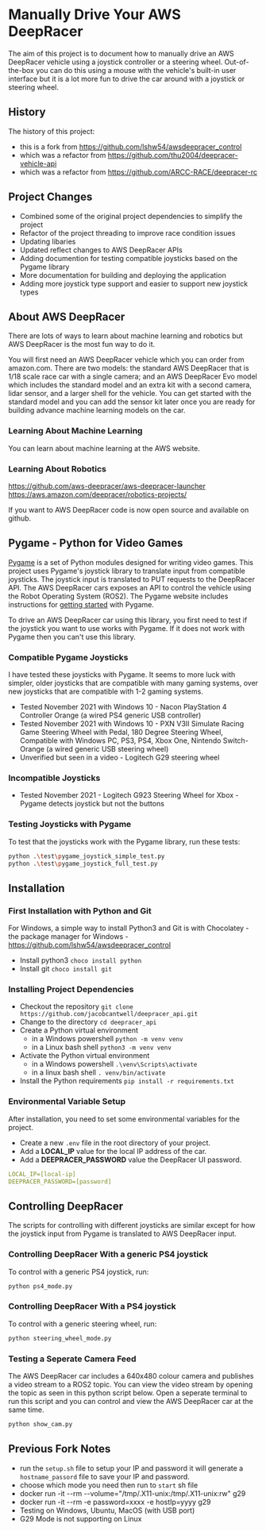 # Manually Drive Your AWS DeepRacer

The aim of this project is to document how to manually drive an AWS DeepRacer vehicle using a joystick controller or a steering wheel. Out-of-the-box you can do this using a mouse with the vehicle's built-in user interface but it is a lot more fun to drive the car around with a joystick or steering wheel.

## History

The history of this project:
* this is a fork from https://github.com/lshw54/awsdeepracer_control
* which was a refactor from https://github.com/thu2004/deepracer-vehicle-api 
* which was a refactor from https://github.com/ARCC-RACE/deepracer-rc

## Project Changes

* Combined some of the original project dependencies to simplify the project
* Refactor of the project threading to improve race condition issues
* Updating libaries
* Updated reflect changes to AWS DeepRacer APIs
* Adding documention for testing compatible joysticks based on the Pygame library
* More documentation for building and deploying the application
* Adding more joystick type support and easier to support new joystick types

## About AWS DeepRacer

There are lots of ways to learn about machine learning and robotics but AWS DeepRacer is the most fun way to do it.

You will first need an AWS DeepRacer vehicle which you can order from amazon.com. There are two models: the standard AWS DeepRacer that is 1/18 scale race car with a single camera; and an AWS DeepRacer Evo model which includes the standard model and an extra kit with a second camera, lidar sensor, and a larger shell for the vehicle. You can get started with the standard model and you can add the sensor kit later once you are ready for building advance machine learning models on the car.

### Learning About Machine Learning

You can learn about machine learning at the AWS website.


### Learning About Robotics

https://github.com/aws-deepracer/aws-deepracer-launcher
https://aws.amazon.com/deepracer/robotics-projects/

If you want to AWS DeepRacer code is now open source and available on github.



## Pygame - Python for Video Games

[Pygame](https://www.pygame.org) is a set of Python modules designed for writing video games. This project uses Pygame's joystick library to translate input from compatible joysticks. The joystick input is translated to PUT requests to the DeepRacer API. The AWS DeepRacer cars exposes an API to control the vehicle using the Robot Operating System (ROS2). The Pygame website includes instructions for [getting started](https://www.pygame.org/wiki/GettingStarted) with Pygame.

To drive an AWS DeepRacer car using this library, you first need to test if the joystick you want to use works with Pygame. If it does not work with Pygame then you can't use this library.

### Compatible Pygame Joysticks

I have tested these joysticks with Pygame. It seems to more luck with simpler, older joysticks that are compatible with many gaming systems, over new joysticks that are compatible with 1-2 gaming systems.

* Tested November 2021 with Windows 10 - Nacon PlayStation 4 Controller Orange (a wired PS4 generic USB controller)
* Tested November 2021 with Windows 10 - PXN V3II Simulate Racing Game Steering Wheel with Pedal, 180 Degree Steering Wheel, Compatible with Windows PC, PS3, PS4, Xbox One, Nintendo Switch-Orange (a wired generic USB steering wheel)
* Unverified but seen in a video - Logitech G29 steering wheel

### Incompatible Joysticks

* Tested November 2021 - Logitech G923 Steering Wheel for Xbox - Pygame detects joystick but not the buttons

### Testing Joysticks with Pygame

To test that the joysticks work with the Pygame library, run these tests:

```bash
python .\test\pygame_joystick_simple_test.py
python .\test\pygame_joystick_full_test.py
```

## Installation

### First Installation with Python and Git

For Windows, a simple way to install Python3 and Git is with Chocolatey - the package manager for Windows - https://github.com/lshw54/awsdeepracer_control

* Install python3 ```choco install python```
* Install git ```choco install git```

### Installing Project Dependencies

* Checkout the repository ```git clone https://github.com/jacobcantwell/deepracer_api.git```
* Change to the directory ```cd deepracer_api```
* Create a Python virtual environment
    * in a Windows powershell ```python -m venv venv```
    * in a Linux bash shell ```python3 -m venv venv```
* Activate the Python virtual environment
    * in a Windows powershell ```.\venv\Scripts\activate```
    * in a linux bash shell ```. venv/bin/activate```
* Install the Python requirements ```pip install -r requirements.txt```

### Environmental Variable Setup

After installation, you need to set some environmental variables for the project.

* Create a new `.env` file in the root directory of your project.
* Add a **LOCAL_IP** value for the local IP address of the car.
* Add a **DEEPRACER_PASSWORD** value the DeepRacer UI password.

```yaml
LOCAL_IP=[local-ip]
DEEPRACER_PASSWORD=[password]
```

## Controlling DeepRacer

The scripts for controlling with different joysticks are similar except for how the joystick input from Pygame is translated to AWS DeepRacer input.

### Controlling DeepRacer With a generic PS4 joystick

To control with a generic PS4 joystick, run:

```bash
python ps4_mode.py
```

### Controlling DeepRacer With a PS4 joystick

To control with a generic steering wheel, run:

```bash
python steering_wheel_mode.py
```

### Testing a Seperate Camera Feed

The AWS DeepRacer car includes a 640x480 colour camera and publishes a video stream to a ROS2 topic. You can view the video stream by opening the topic as seen in this python script below. Open a seperate terminal to run this script and you can control and view the AWS DeepRacer car at the same time.

```bash
python show_cam.py
```



## Previous Fork Notes

* run the `setup.sh` file to setup your IP and password it will generate a `hostname_passord` file to save your IP and password.
* choose which mode you need then run to `start` sh file
* docker run -it --rm --volume="/tmp/.X11-unix:/tmp/.X11-unix:rw" g29
* docker run -it --rm -e password=xxxx -e hostIp=yyyy g29
* Testing on Windows, Ubuntu, MacOS (with USB port)
* G29 Mode is not supporting on Linux
